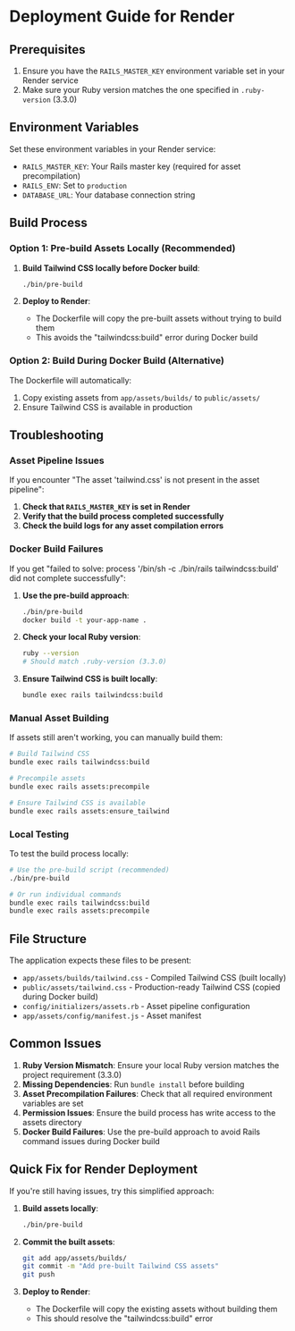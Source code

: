 # Deployment Guide for Render

## Prerequisites

1. Ensure you have the `RAILS_MASTER_KEY` environment variable set in your Render service
2. Make sure your Ruby version matches the one specified in `.ruby-version` (3.3.0)

## Environment Variables

Set these environment variables in your Render service:

- `RAILS_MASTER_KEY`: Your Rails master key (required for asset precompilation)
- `RAILS_ENV`: Set to `production`
- `DATABASE_URL`: Your database connection string

## Build Process

### Option 1: Pre-build Assets Locally (Recommended)

1. **Build Tailwind CSS locally before Docker build**:
   ```bash
   ./bin/pre-build
   ```

2. **Deploy to Render**:
   - The Dockerfile will copy the pre-built assets without trying to build them
   - This avoids the "tailwindcss:build" error during Docker build

### Option 2: Build During Docker Build (Alternative)

The Dockerfile will automatically:
1. Copy existing assets from `app/assets/builds/` to `public/assets/`
2. Ensure Tailwind CSS is available in production

## Troubleshooting

### Asset Pipeline Issues

If you encounter "The asset 'tailwind.css' is not present in the asset pipeline":

1. **Check that `RAILS_MASTER_KEY` is set in Render**
2. **Verify that the build process completed successfully**
3. **Check the build logs for any asset compilation errors**

### Docker Build Failures

If you get "failed to solve: process '/bin/sh -c ./bin/rails tailwindcss:build' did not complete successfully":

1. **Use the pre-build approach**:
   ```bash
   ./bin/pre-build
   docker build -t your-app-name .
   ```

2. **Check your local Ruby version**:
   ```bash
   ruby --version
   # Should match .ruby-version (3.3.0)
   ```

3. **Ensure Tailwind CSS is built locally**:
   ```bash
   bundle exec rails tailwindcss:build
   ```

### Manual Asset Building

If assets still aren't working, you can manually build them:

```bash
# Build Tailwind CSS
bundle exec rails tailwindcss:build

# Precompile assets
bundle exec rails assets:precompile

# Ensure Tailwind CSS is available
bundle exec rails assets:ensure_tailwind
```

### Local Testing

To test the build process locally:

```bash
# Use the pre-build script (recommended)
./bin/pre-build

# Or run individual commands
bundle exec rails tailwindcss:build
bundle exec rails assets:precompile
```

## File Structure

The application expects these files to be present:

- `app/assets/builds/tailwind.css` - Compiled Tailwind CSS (built locally)
- `public/assets/tailwind.css` - Production-ready Tailwind CSS (copied during Docker build)
- `config/initializers/assets.rb` - Asset pipeline configuration
- `app/assets/config/manifest.js` - Asset manifest

## Common Issues

1. **Ruby Version Mismatch**: Ensure your local Ruby version matches the project requirement (3.3.0)
2. **Missing Dependencies**: Run `bundle install` before building
3. **Asset Precompilation Failures**: Check that all required environment variables are set
4. **Permission Issues**: Ensure the build process has write access to the assets directory
5. **Docker Build Failures**: Use the pre-build approach to avoid Rails command issues during Docker build

## Quick Fix for Render Deployment

If you're still having issues, try this simplified approach:

1. **Build assets locally**:
   ```bash
   ./bin/pre-build
   ```

2. **Commit the built assets**:
   ```bash
   git add app/assets/builds/
   git commit -m "Add pre-built Tailwind CSS assets"
   git push
   ```

3. **Deploy to Render**:
   - The Dockerfile will copy the existing assets without building them
   - This should resolve the "tailwindcss:build" error

